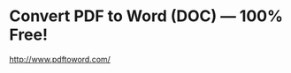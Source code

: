 <!--
id: 193904191
link: http://kevinisom.info/post/193904191/convert-pdf-to-word-doc-100-free
slug: convert-pdf-to-word-doc-100-free
date: Tue Sep 22 2009 16:55:34 GMT+1200 (NZST)
raw: {"blog_name":"kevinisom","id":193904191,"post_url":"http://kevinisom.info/post/193904191/convert-pdf-to-word-doc-100-free","slug":"convert-pdf-to-word-doc-100-free","type":"link","date":"2009-09-22 04:55:34 GMT","timestamp":1253595334,"state":"published","format":"html","reblog_key":"w5kZwL0D","tags":[],"short_url":"http://tmblr.co/Zw68YyBZhu-","highlighted":[],"feed_item":"http://www.pdftoword.com/","from_feed_id":"650234","note_count":0,"title":"Convert PDF to Word (DOC) — 100% Free!","url":"http://www.pdftoword.com/","description":""}
publish: 2009-09-022
tags: 
title: Convert PDF to Word (DOC) — 100% Free!
-->


Convert PDF to Word (DOC) — 100% Free!
======================================

<http://www.pdftoword.com/>

